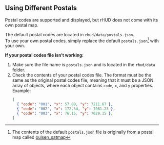 ## Using Different Postals
Postal codes are supported and displayed, but rHUD does not come with its own postal map.

The default postal codes are located in `rhud/data/postals.json`.\
To use your own postal codes, simply replace the default `postals.json`[^1] with your own.

**If your postal codes file isn't working:**
1. Make sure the file name is `postals.json` and is located in the `rhud/data` folder.
2. Check the contents of your postal codes file. The format must be the same as the original postal codes file, meaning that it must be a JSON array of objects, where each object contains `code`, `x`, and `y` properties.\
Example:
   ```json
   [
     { "code": "001", "x": 57.89, "y": 7211.67 },
     { "code": "002", "x": 172.54, "y": 7081.23 },
     { "code": "003", "x": 76.15, "y": 7029.15 },
   ]
   ```

[^1]: The contents of the default `postals.json` file is originally from a postal map called [oulsen_satmap](https://github.com/Oulsen/oulsen_satmap)